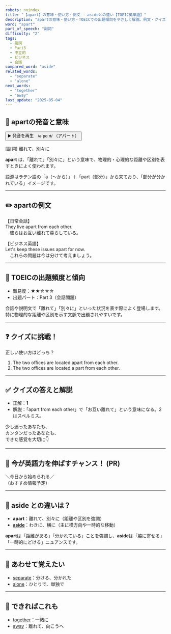 ```yaml
---
robots: noindex
title: "【apart】の意味・使い方・例文 ― asideとの違い【TOEIC英単語】"
description: "apartの意味・使い方・TOEICでの出題傾向をやさしく解説。例文・クイズ付きでasideとの違いもわかりやすく学べます。"
word: "apart"
part_of_speech: "副詞"
difficulty: "2"
tags:
  - 副詞
  - Part3
  - 中立的
  - ビジネス
  - 会議
compared_word: "aside"
related_words:
  - "separate"
  - "alone"
next_words:
  - "together"
  - "away"
last_update: "2025-05-04"
---
```


## 🔰 apartの発音と意味

<button class="play-audio" onclick="playTTS('apart')">
  <span class="play-audio-main">
    ▶️ 発音を再生　/əˈpɑːrt/
  </span>
  <span class="play-audio-sub">
    （アパート）
  </span>
</button>

[副詞] 離れて、別々に

**apart** は、「離れて」「別々に」という意味で、物理的・心理的な距離や区別を表すときによく使われます。

語源はラテン語の「a（～から）」＋「part（部分）」から来ており、「部分が分かれている」イメージです。

---

## ✏️ apartの例文

【日常会話】  
They live apart from each other.  
　彼らはお互い離れて暮らしている。

【ビジネス英語】  
Let's keep these issues apart for now.  
　これらの問題は今は分けて考えましょう。

---

## 🎯 TOEICの出題頻度と傾向

- 難易度：★★☆☆☆
- 出題パート：Part 3（会話問題）

会話や説明文で「離れて」「別々に」といった状況を表す際によく登場します。特に物理的な距離や区別を示す文脈で出題されやすいです。

---

## ❓ クイズに挑戦！

正しい使い方はどっち？

1. The two offices are located apart from each other.  
2. The two offices are located a part from each other.

---

## ✅ クイズの答えと解説

- 正解：**1**
- 解説：「apart from each other」で「お互い離れて」という意味になる。2はスペルミス。

少し迷ったあなたも、  
カンタンだったあなたも、  
できた感覚を大切に👇️

---

## 🚀 今が英語力を伸ばすチャンス！ (PR)

<div class="info-center">
＼今日から始められる／<br>  
（おすすめ情報予定）
</div>

---

## 🤔  aside との違いは？

- **apart**：離れて、別々に（距離や区別を強調）
- **[aside](/word/aside/)**：わきに、横に（主に横方向や一時的な移動）

**apart**は「距離がある」「分かれている」ことを強調し、**aside**は「脇に寄せる」「一時的にどける」ニュアンスです。

---

## 🧩 あわせて覚えたい

- [separate](/word/separate/)：分ける、分かれた
- [alone](/word/alone/)：ひとりで、単独で

---

## 📖 できればこれも

- [together](/word/together/)：一緒に
- [away](/word/away/)：離れて、向こうへ

<!-- cvid: aid13_bid10 -->
